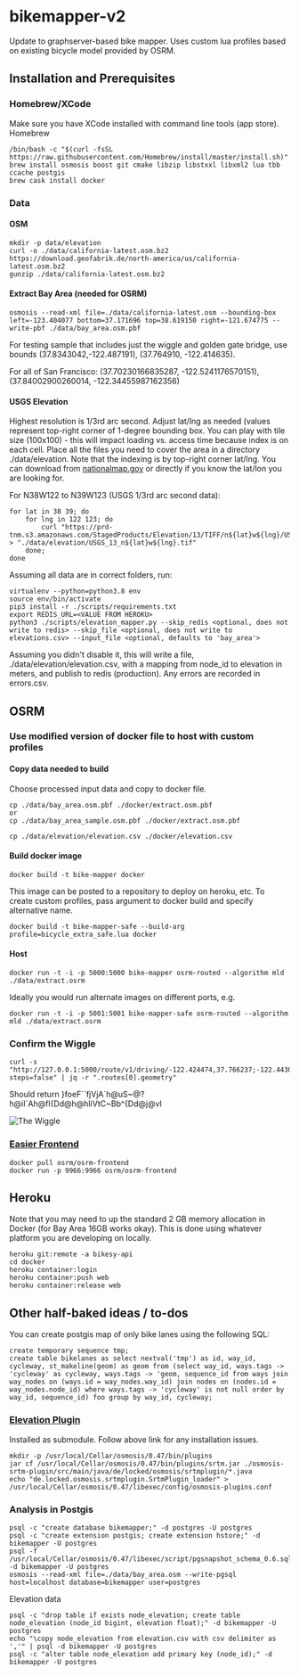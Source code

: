 # bikemapper-v2
Update to graphserver-based bike mapper.  Uses custom lua profiles based on existing bicycle model provided by OSRM.

## Installation and Prerequisites

### Homebrew/XCode
Make sure you have XCode installed with command line tools (app store).
Homebrew
```
/bin/bash -c "$(curl -fsSL https://raw.githubusercontent.com/Homebrew/install/master/install.sh)"
brew install osmosis boost git cmake libzip libstxxl libxml2 lua tbb ccache postgis
brew cask install docker
```

### Data
#### OSM
```
mkdir -p data/elevation
curl -o ./data/california-latest.osm.bz2 https://download.geofabrik.de/north-america/us/california-latest.osm.bz2
gunzip ./data/california-latest.osm.bz2
```

#### Extract Bay Area (needed for OSRM)
```
osmosis --read-xml file=./data/california-latest.osm --bounding-box left=-123.404077 bottom=37.171696 top=38.619150 right=-121.674775 --write-pbf ./data/bay_area.osm.pbf
```
For testing sample that includes just the wiggle and golden gate bridge, use bounds (37.8343042,-122.487191), (37.764910, -122.414635).

For all of San Francisco:
(37.70230166835287, -122.5241176570151), (37.84002900260014, -122.34455987162356)

#### USGS Elevation
Highest resolution is 1/3rd arc second.  Adjust lat/lng as needed (values represent top-right corner of 1-degree bounding box.
You can play with tile size (100x100) - this will impact loading vs. access time because index is on each cell.
Place all the files you need to cover the area in a directory ./data/elevation.  Note that the indexing is by top-right corner lat/lng.
You can download from [nationalmap.gov](https://viewer.nationalmap.gov/basic/#productSearch) or directly if you know the lat/lon you are looking for.

For N38W122 to N39W123 (USGS 1/3rd arc second data):
```
for lat in 38 39; do
    for lng in 122 123; do
        curl "https://prd-tnm.s3.amazonaws.com/StagedProducts/Elevation/13/TIFF/n${lat}w${lng}/USGS_13_n${lat}w${lng}.tif" > "./data/elevation/USGS_13_n${lat}w${lng}.tif"
    done;
done
```
Assuming all data are in correct folders, run:

```
virtualenv --python=python3.8 env
source env/bin/activate
pip3 install -r ./scripts/requirements.txt
export REDIS_URL=<VALUE FROM HEROKU>
python3 ./scripts/elevation_mapper.py --skip_redis <optional, does not write to redis> --skip_file <optional, does not write to elevations.csv> --input_file <optional, defaults to 'bay_area'>
```

Assuming you didn't disable it, this will write a file, ./data/elevation/elevation.csv, with a mapping from node_id to elevation in meters, and publish to redis (production).  Any errors are recorded in errors.csv.

## OSRM
### Use modified version of docker file to host with custom profiles
#### Copy data needed to build

Choose processed input data and copy to docker file.
```
cp ./data/bay_area.osm.pbf ./docker/extract.osm.pbf
or
cp ./data/bay_area_sample.osm.pbf ./docker/extract.osm.pbf
```

```
cp ./data/elevation/elevation.csv ./docker/elevation.csv
```
#### Build docker image
```
docker build -t bike-mapper docker
```
This image can be posted to a repository to deploy on heroku, etc.  To create custom profiles, pass argument to docker build and specify alternative name.
```
docker build -t bike-mapper-safe --build-arg profile=bicycle_extra_safe.lua docker
```
#### Host
```
docker run -t -i -p 5000:5000 bike-mapper osrm-routed --algorithm mld ./data/extract.osrm
```
Ideally you would run alternate images on different ports, e.g.
```
docker run -t -i -p 5001:5001 bike-mapper-safe osrm-routed --algorithm mld ./data/extract.osrm
```

### Confirm the Wiggle
```
curl -s "http://127.0.0.1:5000/route/v1/driving/-122.424474,37.766237;-122.443049,37.775325?steps=false" | jq -r ".routes[0].geometry"
```
Should return }foeF\`\`fjVjA\`h@uS~@?h@iI\`Ah@fI{Dd@h@hIiVtC~Bb^{Dd@j@vI

![The Wiggle](https://github.com/jedidiahhorne/bikemapper-v2/blob/master/wiggle.png)

### [Easier Frontend](https://hub.docker.com/r/osrm/osrm-frontend/)
```
docker pull osrm/osrm-frontend
docker run -p 9966:9966 osrm/osrm-frontend
```

## Heroku
Note that you may need to up the standard 2 GB memory allocation in Docker (for Bay Area 16GB works okay).  This is done using whatever platform you are developing on locally.

```
heroku git:remote -a bikesy-api
cd docker
heroku container:login
heroku container:push web
heroku container:release web
```

## Other half-baked ideas / to-dos

You can create postgis map of only bike lanes using the following SQL:
```
create temporary sequence tmp;
create table bikelanes as select nextval('tmp') as id, way_id, cycleway, st_makeline(geom) as geom from (select way_id, ways.tags -> 'cycleway' as cycleway, ways.tags -> 'geom, sequence_id from ways join way_nodes on (ways.id = way_nodes.way_id) join nodes on (nodes.id = way_nodes.node_id) where ways.tags -> 'cycleway' is not null order by way_id, sequence_id) foo group by way_id, cycleway;
```

### [Elevation Plugin](https://github.com/locked-fg/osmosis-srtm-plugin)
Installed as submodule.  Follow above link for any installation issues.
```
mkdir -p /usr/local/Cellar/osmosis/0.47/bin/plugins
jar cf /usr/local/Cellar/osmosis/0.47/bin/plugins/srtm.jar ./osmosis-srtm-plugin/src/main/java/de/locked/osmosis/srtmplugin/*.java
echo "de.locked.osmosis.srtmplugin.SrtmPlugin_loader" > /usr/local/Cellar/osmosis/0.47/libexec/config/osmosis-plugins.conf

```

### Analysis in Postgis
```
psql -c "create database bikemapper;" -d postgres -U postgres
psql -c "create extension postgis; create extension hstore;" -d bikemapper -U postgres
psql -f /usr/local/Cellar/osmosis/0.47/libexec/script/pgsnapshot_schema_0.6.sql -d bikemapper -U postgres
osmosis --read-xml file=./data/bay_area.osm --write-pgsql host=localhost database=bikemapper user=postgres
```

Elevation data
```
psql -c "drop table if exists node_elevation; create table node_elevation (node_id bigint, elevation float);" -d bikemapper -U postgres
echo "\copy node_elevation from elevation.csv with csv delimiter as ','" | psql -d bikemapper -U postgres
psql -c "alter table node_elevation add primary key (node_id);" -d bikemapper -U postgres
```
